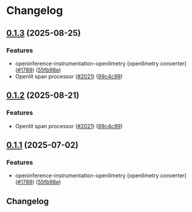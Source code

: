 # Changelog

## [0.1.3](https://github.com/pioneer-dev/openinference/compare/python-openinference-instrumentation-openllmetry-v0.1.2...python-openinference-instrumentation-openllmetry-v0.1.3) (2025-08-25)


### Features

* openinference-instrumentation-openllmetry (openllmetry converter) ([#1789](https://github.com/pioneer-dev/openinference/issues/1789)) ([55fb98e](https://github.com/pioneer-dev/openinference/commit/55fb98e8f23dd1d485a760e04496e0629bce6de0))
* Openlit span processor ([#2021](https://github.com/pioneer-dev/openinference/issues/2021)) ([99c4c99](https://github.com/pioneer-dev/openinference/commit/99c4c994b42486192bf07699ea6b75c3bd29efa1))

## [0.1.2](https://github.com/Arize-ai/openinference/compare/python-openinference-instrumentation-openllmetry-v0.1.1...python-openinference-instrumentation-openllmetry-v0.1.2) (2025-08-21)


### Features

* Openlit span processor ([#2021](https://github.com/Arize-ai/openinference/issues/2021)) ([99c4c99](https://github.com/Arize-ai/openinference/commit/99c4c994b42486192bf07699ea6b75c3bd29efa1))

## [0.1.1](https://github.com/Arize-ai/openinference/compare/python-openinference-instrumentation-openllmetry-v0.1.0...python-openinference-instrumentation-openllmetry-v0.1.1) (2025-07-02)


### Features

* openinference-instrumentation-openllmetry (openllmetry converter) ([#1789](https://github.com/Arize-ai/openinference/issues/1789)) ([55fb98e](https://github.com/Arize-ai/openinference/commit/55fb98e8f23dd1d485a760e04496e0629bce6de0))

## Changelog
